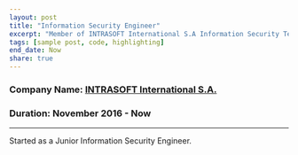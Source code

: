 ```yaml
---
layout: post
title: "Information Security Engineer"
excerpt: "Member of INTRASOFT International S.A Information Security Team located at Athens, Greece"
tags: [sample post, code, highlighting]
end_date: Now
share: true
---
```


### Company Name: [INTRASOFT International S.A.](https://www.intrasoft-intl.com/)

### Duration: November 2016 - Now

---

Started as a Junior Information Security Engineer.
